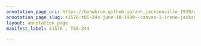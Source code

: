```yaml
---
annotation_page_uri: https://benwbrum.github.io/znh_jacksonville_1939/annotations/s1576-t86-244-june-18-1939--canvas-1-irene-jackson.json
annotation_page_slug: s1576-t86-244-june-18-1939--canvas-1-irene-jackson
layout: annotation_page
manifest_label: S1576 , T86-244

---
```

